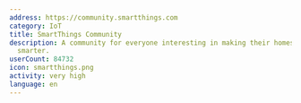 ```yaml
---
address: https://community.smartthings.com
category: IoT
title: SmartThings Community
description: A community for everyone interesting in making their homes and lives
  smarter.
userCount: 84732
icon: smartthings.png
activity: very high
language: en
---
```

